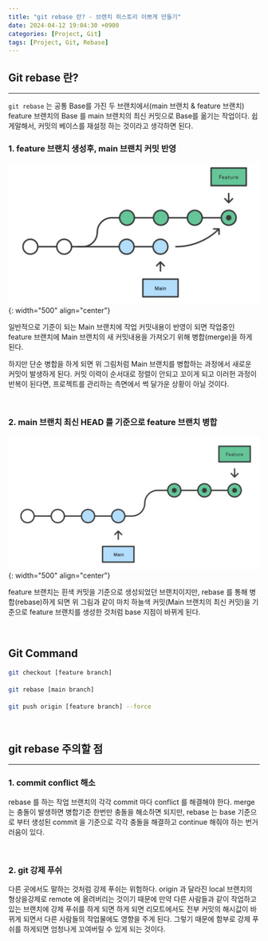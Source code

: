 ```yaml
---
title: "git rebase 란? - 브랜치 히스토리 이쁘게 만들기"
date: 2024-04-12 19:04:30 +0900
categories: [Project, Git]
tags: [Project, Git, Rebase]
---
```


## Git rebase 란?

---

`git rebase` 는 공통 Base를 가진 두 브랜치에서(main 브랜치 & feature 브랜치) feature 브랜치의 Base 를 main 브랜치의 최신 커밋으로 Base를 옮기는 작업이다.
쉽게말해서, 커밋의 베이스를 재설정 하는 것이라고 생각하면 된다.

### 1. feature 브랜치 생성후, main 브랜치 커밋 반영

![git_rebase_1.png](/assets/img/post_img/project/git/git_rebase_1.png){: width="500" align="center"}

일반적으로 기준이 되는 Main 브랜치에 작업 커밋내용이 반영이 되면 작업중인 feature 브랜치에 Main 브랜치의 새 커밋내용을 가져오기 위해 병합(merge)을 하게 된다.

하지만 단순 병합을 하게 되면 위 그림처럼 Main 브랜치를 병합하는 과정에서 새로운 커밋이 발생하게 된다. 커밋 이력이 순서대로 정렬이 안되고 꼬이게 되고 이러헌 과정이 반복이 된다면, 프로젝트를 관리하는 측면에서 썩 달가운 상황이 아닐 것이다.

<br />

### 2. main 브랜치 최신 HEAD 를 기준으로 feature 브랜치 병합

![git_rebase_2.png](/assets/img/post_img/project/git/git_rebase_2.png){: width="500" align="center"}

feature 브랜치는 흰색 커밋을 기준으로 생성되었던 브랜치이지만, rebase 를 통해 병합(rebase)하게 되면 위 그림과 같이 마치 하늘색 커밋(Main 브랜치의 최신 커밋)을 기준으로 feature 브랜치를 생성한 것처럼 base 지점이 바뀌게 된다.

<br />

## Git Command

```bash
git checkout [feature branch]

git rebase [main branch]

git push origin [feature branch] --force
```

<br />

## git rebase 주의할 점

---

### 1. commit conflict 해소

rebase 를 하는 작업 브랜치의 각각 commit 마다 conflict 를 해결해야 한다.
merge 는 충돌이 발생하면 병합기준 한번만 충돌을 해소하면 되지만, rebase 는 base 기준으로 부터 생성된 commit 을 기준으로 각각 충돌을 해결하고 continue 해줘야 하는 번거러움이 있다.

<br />

### 2. git 강제 푸쉬

다른 곳에서도 말하는 것처럼 강제 푸쉬는 위험하다. origin 과 달라진 local 브랜치의 형상을강제로 remote 에 올려버리는 것이기 때문에 만약 다른 사람들과 같이 작업하고 있는 브랜치에 강제 푸쉬를 하게 되면 하게 되면 리모트에서도 전부 커밋의 해시값이 바뀌게 되면서 다른 사람들의 작업물에도 영향을 주게 된다. 그렇기 때문에 함부로 강제 푸쉬를 하게되면 엄청나게 꼬여버릴 수 있게 되는 것이다.
